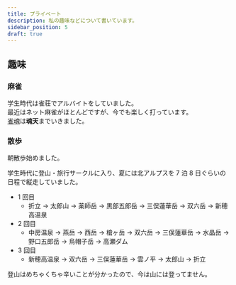 ```yaml
---
title: プライベート
description: 私の趣味などについて書いています。
sidebar_position: 5
draft: true
---
```


## 趣味

### 麻雀

学生時代は雀荘でアルバイトをしていました。  
最近はネット麻雀がほとんどですが、今でも楽しく打っています。  
[雀魂](https://mahjongsoul.com)は**魂天**までいきました。

### 散歩

朝散歩始めました。

学生時代に登山・旅行サークルに入り、夏には北アルプスを 7 泊 8 日ぐらいの日程で縦走していました。

- 1 回目
  - 折立 -> 太郎山 -> 薬師岳 -> 黒部五郎岳 -> 三俣蓮華岳 -> 双六岳 -> 新穂高温泉
- 2 回目
  - 中房温泉 -> 燕岳 -> 西岳 -> 槍ヶ岳 -> 双六岳 -> 三俣蓮華岳 -> 水晶岳 -> 野口五郎岳 -> 烏帽子岳 -> 高瀬ダム
- 3 回目
  - 新穂高温泉 -> 双六岳 -> 三俣蓮華岳 -> 雲ノ平 -> 太郎山 -> 折立

登山はめちゃくちゃ辛いことが分かったので、今は山には登ってません。
